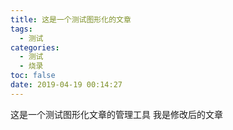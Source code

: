 ```yaml
---
title: 这是一个测试图形化的文章
tags:
  - 测试
categories:
  - 测试
  - 烧录
toc: false
date: 2019-04-19 00:14:27
---
```


这是一个测试图形化文章的管理工具
我是修改后的文章